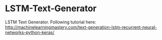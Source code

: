 # LSTM-Text-Generator
LSTM Text Generator. Following tutorial here: http://machinelearningmastery.com/text-generation-lstm-recurrent-neural-networks-python-keras/
